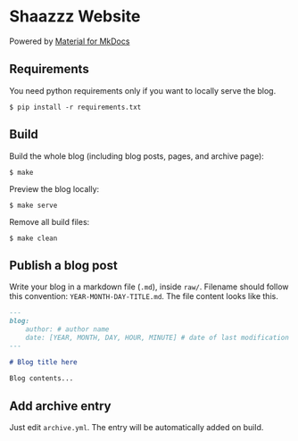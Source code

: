 # Shaazzz Website

Powered by [Material for MkDocs](https://github.com/squidfunk/mkdocs-material)

## Requirements

You need python requirements only if you want to locally serve the blog.

```console
$ pip install -r requirements.txt
```

## Build

Build the whole blog (including blog posts, pages, and archive page):

```console
$ make
```

Preview the blog locally:

```console
$ make serve
```

Remove all build files:

```console
$ make clean
```

## Publish a blog post

Write your blog in a markdown file (`.md`), inside `raw/`. Filename should follow this convention: `YEAR-MONTH-DAY-TITLE.md`. The file content looks like this.

```markdown
---
blog:
    author: # author name
    date: [YEAR, MONTH, DAY, HOUR, MINUTE] # date of last modification
---

# Blog title here

Blog contents...
```

## Add archive entry

Just edit `archive.yml`. The entry will be automatically added on build.
